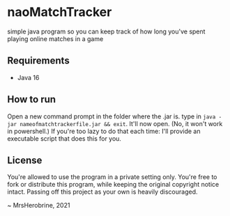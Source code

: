 # naoMatchTracker
simple java program so you can keep track of how long you've spent playing online matches in a game

## Requirements
- Java 16

## How to run
Open a new command prompt in the folder where the .jar is. type in ``java -jar nameofmatchtrackerfile.jar && exit``. It'll now open. (No, it won't work in powershell.) If you're too lazy to do that each time: I'll provide an executable script that does this for you.

## License

You're allowed to use the program in a private setting only. You're free to fork or distribute this program, while keeping the original copyright notice intact. Passing off this project as your own is heavily discouraged.

~ MrsHerobrine, 2021
